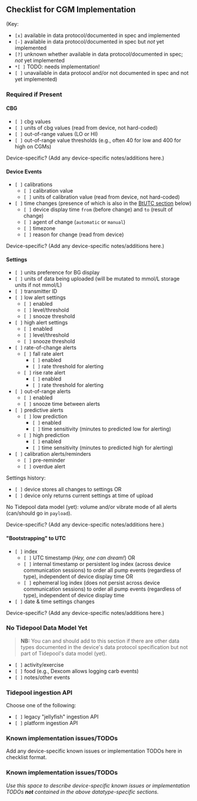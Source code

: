 ## Checklist for CGM Implementation

(Key:

 - `[x]` available in data protocol/documented in spec and implemented
 - `[-]` available in data protocol/documented in spec but *not* yet implemented
 - `[?]` unknown whether available in data protocol/documented in spec; *not* yet implemented
 - `*[ ]` TODO: needs implementation!
 - `[ ]` unavailable in data protocol and/or not documented in spec and not yet implemented)

### Required if Present

#### CBG

  - `[ ]` cbg values
  - `[ ]` units of cbg values (read from device, not hard-coded)
  - `[ ]` out-of-range values (LO or HI)
  - `[ ]` out-of-range value thresholds (e.g., often 40 for low and 400 for high on CGMs)

Device-specific? (Add any device-specific notes/additions here.)

#### Device Events
  - `[ ]` calibrations
    - `[ ]` calibration value
    - `[ ]` units of calibration value (read from device, not hard-coded)
  - `[ ]` time changes (presence of which is also in the [BtUTC section](#bootstrapping-to-utc) below)
    - `[ ]` device display time `from` (before change) and `to` (result of change)
    - `[ ]` agent of change (`automatic` or `manual`)
    - `[ ]` timezone
    - `[ ]` reason for change (read from device)

Device-specific? (Add any device-specific notes/additions here.)

#### Settings

  - `[ ]` units preference for BG display
  - `[ ]` units of data being uploaded (will be mutated to mmol/L storage units if not mmol/L)
  - `[ ]` transmitter ID
  - `[ ]` low alert settings
    - `[ ]` enabled
    - `[ ]` level/threshold
    - `[ ]` snooze threshold
  - `[ ]` high alert settings
    - `[ ]` enabled
    - `[ ]` level/threshold
    - `[ ]` snooze threshold
  - `[ ]` rate-of-change alerts
    - `[ ]` fall rate alert
        - `[ ]` enabled
        - `[ ]` rate threshold for alerting
    - `[ ]` rise rate alert
        - `[ ]` enabled
        - `[ ]` rate threshold for alerting
  - `[ ]` out-of-range alerts
    - `[ ]` enabled
    - `[ ]` snooze time between alerts
  - `[ ]` predictive alerts
    - `[ ]` low prediction
        - `[ ]` enabled
        - `[ ]` time sensitivity (minutes to predicted low for alerting)
    - `[ ]` high prediction
        - `[ ]` enabled
        - `[ ]` time sensitivity (minutes to predicted high for alerting)
  - `[ ]` calibration alerts/reminders
    - `[ ]` pre-reminder
    - `[ ]` overdue alert

Settings history:

  - `[ ]` device stores all changes to settings OR
  - `[ ]` device only returns current settings at time of upload

No Tidepool data model (yet): volume and/or vibrate mode of all alerts (can/should go in `payload`).

Device-specific? (Add any device-specific notes/additions here.)

#### "Bootstrapping" to UTC

  - `[ ]` index
    - `[ ]` UTC timestamp (*Hey, one can dream!*) OR
    - `[ ]` internal timestamp or persistent log index (across device communication sessions) to order all pump events (regardless of type), independent of device display time OR
    - `[ ]` ephemeral log index (does not persist across device communication sessions) to order all pump events (regardless of type), independent of device display time
  - `[ ]` date & time settings changes

Device-specific? (Add any device-specific notes/additions here.)

### No Tidepool Data Model Yet

> **NB:** You can and should add to this section if there are other data types documented in the device's data protocol specification but not part of Tidepool's data model (yet).

  - `[ ]` activity/exercise
  - `[ ]` food (e.g., Dexcom allows logging carb events)
  - `[ ]` notes/other events

### Tidepool ingestion API

Choose one of the following:

  - `[ ]` legacy "jellyfish" ingestion API
  - `[ ]` platform ingestion API

### Known implementation issues/TODOs

Add any device-specific known issues or implementation TODOs here in checklist format.

### Known implementation issues/TODOs

*Use this space to describe device-specific known issues or implementation TODOs **not** contained in the above datatype-specific sections.*
